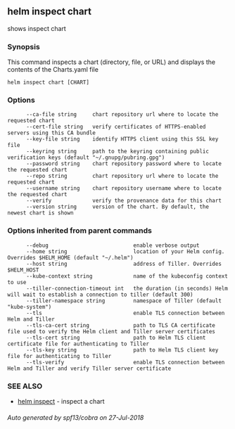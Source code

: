 ## helm inspect chart

shows inspect chart

### Synopsis



This command inspects a chart (directory, file, or URL) and displays the contents
of the Charts.yaml file


```
helm inspect chart [CHART]
```

### Options

```
      --ca-file string     chart repository url where to locate the requested chart
      --cert-file string   verify certificates of HTTPS-enabled servers using this CA bundle
      --key-file string    identify HTTPS client using this SSL key file
      --keyring string     path to the keyring containing public verification keys (default "~/.gnupg/pubring.gpg")
      --password string    chart repository password where to locate the requested chart
      --repo string        chart repository url where to locate the requested chart
      --username string    chart repository username where to locate the requested chart
      --verify             verify the provenance data for this chart
      --version string     version of the chart. By default, the newest chart is shown
```

### Options inherited from parent commands

```
      --debug                           enable verbose output
      --home string                     location of your Helm config. Overrides $HELM_HOME (default "~/.helm")
      --host string                     address of Tiller. Overrides $HELM_HOST
      --kube-context string             name of the kubeconfig context to use
      --tiller-connection-timeout int   the duration (in seconds) Helm will wait to establish a connection to tiller (default 300)
      --tiller-namespace string         namespace of Tiller (default "kube-system")
      --tls                             enable TLS connection between Helm and Tiller
      --tls-ca-cert string              path to TLS CA certificate file used to verify the Helm client and Tiller server certificates
      --tls-cert string                 path to Helm TLS client certificate file for authenticating to Tiller
      --tls-key string                  path to Helm TLS client key file for authenticating to Tiller
      --tls-verify                      enable TLS connection between Helm and Tiller and verify Tiller server certificate
```

### SEE ALSO
* [helm inspect](helm_inspect.md)	 - inspect a chart

###### Auto generated by spf13/cobra on 27-Jul-2018
